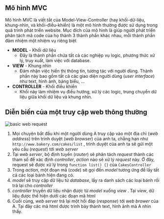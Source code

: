 ## Mô hình MVC

Mô hình MVC là viết tắt của Model-View-Controller (hay khối-dữ-liệu, khung-nhìn, và khối-điều-khiển) là một mô hình thường được sử dụng trong quá trình phát triển website. Mục đích của mô hình là giúp người phát triển phân tách mã code của họ thành 3 thành phần khác nhau, mỗi thành phần đảm nhiệm một nhiệm vụ riêng biệt

* **MODEL** - Khối dữ liệu
    - Đây là thành phần chứa tất cả các nghiệp vụ logic, phương thức xử lý, truy xuất, làm việc với database.
* **VIEW** - Khung nhìn
	- Đảm nhận việc hiển thị thông tin, tương tác với người dùng. Thành phần này bao gồm tất cả các giao diện người dùng (*user interface*) như text, hình ảnh, bảng biểu, ...
* **CONTROLLER** - Khối điều khiển
	- Khối này làm nhiệm vụ điều hướng, xử lý các logic, trung chuyển dữ liệu giữa khối dữ liệu và khung nhìn.

## Diễn biến của một truy cập web thông thường

![basic web request](/img/basic_mvc.png)

1. Mọi chuyện bắt đầu khi một người dùng A truy cập vào một địa chỉ (*web address*) trên trình duyệt (*web browser*) của anh ta, chẳng hạn như `http://www.bakery.com/cakes/list` , trình duyệt của anh ta sẽ gửi một yêu cầu (*request*) tới *web server*
2. Tại *web server*, bộ định tuyến (*router*) sẽ phân tách *request* thành các tham số để xác định *controller*, *action* nào sẽ xử lý *request* này. Ở đây, request sẽ được xử lý trong `function list() {}` của `CakesController`
3. Trong *action*, một đoạn mã (*code*) sẽ gọi đến *model* tương ứng để lấy tất cả các loại bánh hiện đang có.
4. *model* sẽ truy cập dữ liệu từ *database*, lấy ra danh sách các loại bánh rồi trả lại cho *controller*
5. *controller* truyền dữ liệu nhận được từ *model* xuống *view* . Tại *view*, dữ liệu được thể hiện dưới các đoạn mã html
6. Cuối cùng, *web server* trả lại một hồi đáp (*response*) tới *web brower* của A. Tại đây các mã html được trình bày thành text, hình ảnh mà A nhìn thấy.
